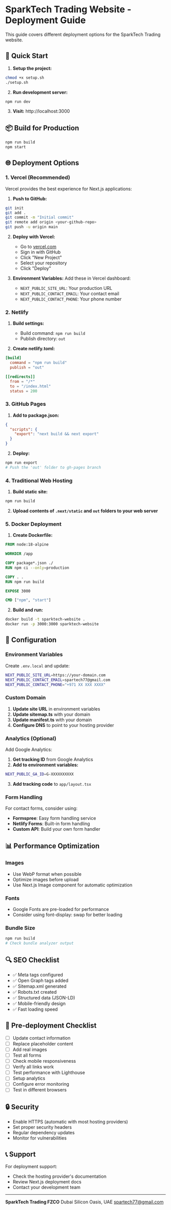 # SparkTech Trading Website - Deployment Guide

This guide covers different deployment options for the SparkTech Trading website.

## 🚀 Quick Start

1. **Setup the project:**
```bash
chmod +x setup.sh
./setup.sh
```

2. **Run development server:**
```bash
npm run dev
```

3. **Visit:** http://localhost:3000

## 📦 Build for Production

```bash
npm run build
npm start
```

## 🌐 Deployment Options

### 1. Vercel (Recommended)

Vercel provides the best experience for Next.js applications:

1. **Push to GitHub:**
```bash
git init
git add .
git commit -m "Initial commit"
git remote add origin <your-github-repo>
git push -u origin main
```

2. **Deploy with Vercel:**
   - Go to [vercel.com](https://vercel.com)
   - Sign in with GitHub
   - Click "New Project"
   - Select your repository
   - Click "Deploy"

3. **Environment Variables:**
   Add these in Vercel dashboard:
   - `NEXT_PUBLIC_SITE_URL`: Your production URL
   - `NEXT_PUBLIC_CONTACT_EMAIL`: Your contact email
   - `NEXT_PUBLIC_CONTACT_PHONE`: Your phone number

### 2. Netlify

1. **Build settings:**
   - Build command: `npm run build`
   - Publish directory: `out`

2. **Create netlify.toml:**
```toml
[build]
  command = "npm run build"
  publish = "out"

[[redirects]]
  from = "/*"
  to = "/index.html"
  status = 200
```

### 3. GitHub Pages

1. **Add to package.json:**
```json
{
  "scripts": {
    "export": "next build && next export"
  }
}
```

2. **Deploy:**
```bash
npm run export
# Push the 'out' folder to gh-pages branch
```

### 4. Traditional Web Hosting

1. **Build static site:**
```bash
npm run build
```

2. **Upload contents of `.next/static` and `out` folders to your web server**

### 5. Docker Deployment

1. **Create Dockerfile:**
```dockerfile
FROM node:18-alpine

WORKDIR /app

COPY package*.json ./
RUN npm ci --only=production

COPY . .
RUN npm run build

EXPOSE 3000

CMD ["npm", "start"]
```

2. **Build and run:**
```bash
docker build -t sparktech-website .
docker run -p 3000:3000 sparktech-website
```

## 🔧 Configuration

### Environment Variables

Create `.env.local` and update:

```bash
NEXT_PUBLIC_SITE_URL=https://your-domain.com
NEXT_PUBLIC_CONTACT_EMAIL=spartech77@gmail.com
NEXT_PUBLIC_CONTACT_PHONE="+971 XX XXX XXXX"
```

### Custom Domain

1. **Update site URL** in environment variables
2. **Update sitemap.ts** with your domain
3. **Update manifest.ts** with your domain
4. **Configure DNS** to point to your hosting provider

### Analytics (Optional)

Add Google Analytics:

1. **Get tracking ID** from Google Analytics
2. **Add to environment variables:**
```bash
NEXT_PUBLIC_GA_ID=G-XXXXXXXXXX
```
3. **Add tracking code** to `app/layout.tsx`

### Form Handling

For contact forms, consider using:
- **Formspree**: Easy form handling service
- **Netlify Forms**: Built-in form handling
- **Custom API**: Build your own form handler

## 📊 Performance Optimization

### Images
- Use WebP format when possible
- Optimize images before upload
- Use Next.js Image component for automatic optimization

### Fonts
- Google Fonts are pre-loaded for performance
- Consider using font-display: swap for better loading

### Bundle Size
```bash
npm run build
# Check bundle analyzer output
```

## 🔍 SEO Checklist

- ✅ Meta tags configured
- ✅ Open Graph tags added  
- ✅ Sitemap.xml generated
- ✅ Robots.txt created
- ✅ Structured data (JSON-LD)
- ✅ Mobile-friendly design
- ✅ Fast loading speed

## 🚨 Pre-deployment Checklist

- [ ] Update contact information
- [ ] Replace placeholder content
- [ ] Add real images
- [ ] Test all forms
- [ ] Check mobile responsiveness
- [ ] Verify all links work
- [ ] Test performance with Lighthouse
- [ ] Setup analytics
- [ ] Configure error monitoring
- [ ] Test in different browsers

## 🔒 Security

- Enable HTTPS (automatic with most hosting providers)
- Set proper security headers
- Regular dependency updates
- Monitor for vulnerabilities

## 📞 Support

For deployment support:
- Check the hosting provider's documentation
- Review Next.js deployment docs
- Contact your development team

---

**SparkTech Trading FZCO**
Dubai Silicon Oasis, UAE
spartech77@gmail.com